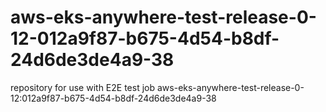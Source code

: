 # aws-eks-anywhere-test-release-0-12-012a9f87-b675-4d54-b8df-24d6de3de4a9-38
repository for use with E2E test job aws-eks-anywhere-test-release-0-12:012a9f87-b675-4d54-b8df-24d6de3de4a9-38
